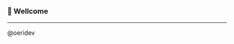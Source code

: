 ### 👋 Wellcome


---


@oeridev
<!---
oeridev/oeridev is a ✨ special ✨ repository because its `README.md` (this file) appears on your GitHub profile.
You can click the Preview link to take a look at your changes.
--->
